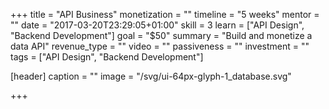 +++
title = "API Business"
monetization = ""
timeline = "5 weeks"
mentor = ""
date = "2017-03-20T23:29:05+01:00"
skill = 3
learn = ["API Design", "Backend Development"]
goal = "$50"
summary = "Build and monetize a data API"
revenue_type = ""
video = ""
passiveness = ""
investment = ""
tags = ["API Design", "Backend Development"]

[header]
  caption = ""
  image = "/svg/ui-64px-glyph-1_database.svg"

+++

